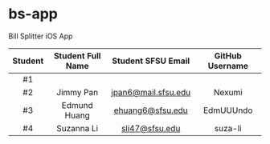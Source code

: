 # bs-app
Bill Splitter iOS App

|   Student    | Student Full Name |   Student SFSU Email   | GitHub Username |
| :----------: | :---------------: | :--------------------: | :-------------: |
|      #1      |                   |                        |                 |
|      #2      |     Jimmy Pan     |   jpan6@mail.sfsu.edu  |     Nexumi      |
|      #3      |     Edmund Huang  |   ehuang6@sfsu.edu     |     EdmUUUndo   |
|      #4      |     Suzanna Li    |   sli47@sfsu.edu       |     suza-li     |
